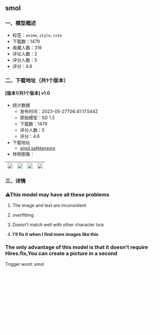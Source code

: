 ## smol
### 一、模型概述

- 标签：`anime`, `style`, `cute`
- 下载数：1479
- 收藏人数：319
- 评论人数：2
- 评分人数：5
- 评分：4.6

### 二、下载地址（共1个版本）

#### [版本1/共1个版本] v1.0

- 统计数据
  - 发布时间：2023-05-27T08:41:17.544Z
  - 原始模型：SD 1.5
  - 下载数：1479
  - 评分人数：5
  - 评分：4.6
- 下载地址
  - [smol.safetensors](https://civitai.com/api/download/models/82552)
- 样例图像：

| <img src="https://image.civitai.com/xG1nkqKTMzGDvpLrqFT7WA/26dd1377-7e08-45d8-b799-873e7c04af1c/width=450/928992.jpeg" /> | <img src="https://image.civitai.com/xG1nkqKTMzGDvpLrqFT7WA/3aea7489-2f59-4b53-ac9e-b8f28590255a/width=450/928999.jpeg" /> | <img src="https://image.civitai.com/xG1nkqKTMzGDvpLrqFT7WA/d6acf2f6-1549-40de-9fb2-2db2f82dd020/width=450/929000.jpeg" /> | <img src="https://image.civitai.com/xG1nkqKTMzGDvpLrqFT7WA/f8ea5d55-bb53-49a6-b444-82364fa8f3ae/width=450/929001.jpeg" /> |
| ---- | ---- | ---- | ---- |


### 三、详情
<h3 id="this-model-may-have-all-these-problems">⚠This model may have all these problems</h3><ol><li><p>The image and text are inconsistent</p></li><li><p>overfitting</p></li><li><p>Doesn't match well with other character lora</p></li><li><p><strong>I'll fix it when I find more images like this</strong></p></li></ol><p></p><h3 id="the-only-advantage-of-this-model-is-that-it-doesnt-require-hiresfixyou-can-create-a-picture-in-a-second">The only advantage of this model is that it doesn't require Hires.fix,You can create a picture in a second</h3><p></p><p>Trigger word: smol</p><p></p><p><span style="color:rgba(255, 255, 255, 0.85)">Negative prompt: EasyNegative, (worst quality:2), (low quality:2), (normal quality:2), lowres, normal_quality, ((monochrome)), ((grayscale)), skin_spots, skin_blemishes, age_spot, signature, ((watermark)), text, ((bad_hands)), bad_anatomy,</span></p><p></p><p><span style="color:rgba(255, 255, 255, 0.85)">Steps: 30,</span></p><p><span style="color:rgba(255, 255, 255, 0.85)">Sampler: Euler a,</span></p><p><span style="color:rgba(255, 255, 255, 0.85)">CFG scale: 7,</span></p><p></p><p><span style="color:rgba(255, 255, 255, 0.85)">Recommended Model: anyloraCheckpoint_bakedvaeFtmseFp16NOT,</span></p>